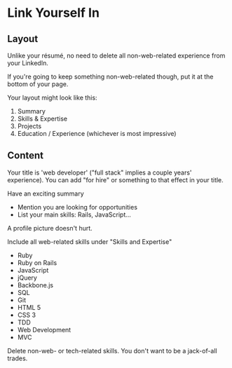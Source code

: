 # Link Yourself In


## Layout

Unlike your résumé, no need to delete all non-web-related experience from your LinkedIn.

If you're going to keep something non-web-related though, put it at the bottom of your page.

Your layout might look like this:    
1. Summary    
2. Skills & Expertise    
3. Projects    
4. Education / Experience (whichever is most impressive)    


## Content

Your title is 'web developer' ("full stack" implies a couple years' experience).
You can add "for hire" or something to that effect in your title.

 Have an exciting summary    
* Mention you are looking for opportunities    
* List your main skills: Rails, JavaScript...    

A profile picture doesn't hurt.

 Include all web-related skills under "Skills and Expertise"
* Ruby
* Ruby on Rails
* JavaScript
* jQuery
* Backbone.js
* SQL
* Git
* HTML 5
* CSS 3
* TDD
* Web Development
* MVC

Delete non-web- or tech-related skills. You don't want to be a jack-of-all trades.